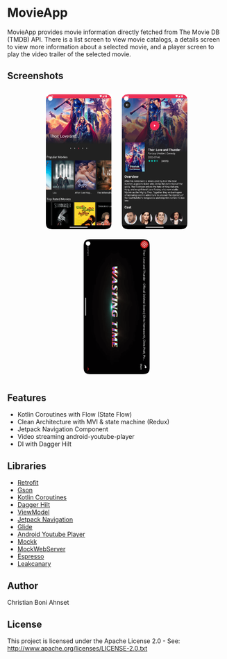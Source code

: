 # MovieApp


MovieApp provides movie information directly fetched from The Movie DB (TMDB) API. There is a list screen to view movie catalogs, a details screen to view more information about a selected movie, and a player screen to play the video trailer of the selected movie.

<h2 align="left">Screenshots</h2>
<h4 align="center">
<img src="https://raw.githubusercontent.com/Ahnset/movieapp/master/preview/01.png" width="30%" vspace="10" hspace="10">
<img src="https://raw.githubusercontent.com/Ahnset/movieapp/master/preview/03.png" width="30%" vspace="10" hspace="10">
<img src="https://raw.githubusercontent.com/Ahnset/movieapp/master/preview/05.png" width="30%" vspace="10" hspace="10""><br>

## Features
* Kotlin Coroutines with Flow (State Flow)
* Clean Architecture with MVI & state machine (Redux)
* Jetpack Navigation Component
* Video streaming android-youtube-player
* DI with Dagger Hilt

## Libraries
*   [Retrofit](https://github.com/square/retrofit)
*   [Gson](https://github.com/google/gson)
*   [Kotlin Coroutines](https://github.com/Kotlin/kotlinx.coroutines)
*   [Dagger Hilt](https://dagger.dev/hilt)
*   [ViewModel](https://developer.android.com/topic/libraries/architecture/viewmodel)
*   [Jetpack Navigation](https://developer.android.com/guide/navigation)
*   [Glide](https://github.com/bumptech/glide)
*   [Android Youtube Player](https://github.com/PierfrancescoSoffritti/android-youtube-player)
*   [Mockk](https://github.com/mockk/mockk)
*   [MockWebServer](https://github.com/square/okhttp/tree/master/mockwebserver)
*   [Espresso](https://developer.android.com/training/testing/espresso)
*   [Leakcanary](https://square.github.io/leakcanary/)

## Author
Christian Boni Ahnset

## License
This project is licensed under the Apache License 2.0 - See: http://www.apache.org/licenses/LICENSE-2.0.txt
